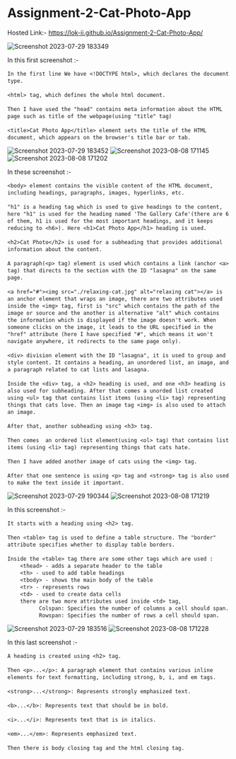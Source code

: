 # Assignment-2-Cat-Photo-App

Hosted Link:- https://lok-ii.github.io/Assignment-2-Cat-Photo-App/

![Screenshot 2023-07-29 183349](https://github.com/Lok-ii/Assignment-2-Cat-Photo-App/assets/129180844/394f96a0-c24b-4398-a6ab-61a226c598ec)

In this first screenshot :-

    In the first line We have <!DOCTYPE html>, which declares the document type.

    <html> tag, which defines the whole html document.

    Then I have used the "head" contains meta information about the HTML page such as title of the webpage(using "title" tag)

    <title>Cat Photo App</title> element sets the title of the HTML document, which appears on the browser's title bar or tab. 
    
    
![Screenshot 2023-07-29 183452](https://github.com/Lok-ii/Assignment-2-Cat-Photo-App/assets/129180844/6547d8fb-96e1-4513-a957-a2918d7a7025)
![Screenshot 2023-08-08 171145](https://github.com/Lok-ii/Assignment-2-Cat-Photo-App/assets/129180844/fc0c8ed5-dcb5-4ecf-bd98-640a39e9d2b2)
![Screenshot 2023-08-08 171202](https://github.com/Lok-ii/Assignment-2-Cat-Photo-App/assets/129180844/6557fa60-dbb7-4865-9ce3-a36de26b97ff)

In these screenshot :-

    <body> element contains the visible content of the HTML document, including headings, paragraphs, images, hyperlinks, etc.

    "h1" is a heading tag which is used to give headings to the content, here "h1" is used for the heading named 'The Gallery Cafe'(there are 6 of them, h1 is used for the most important headings, and it keeps reducing to <h6>). Here <h1>Cat Photo App</h1> heading is used.

    <h2>Cat Photo</h2> is used for a subheading that provides additional information about the content.

    A paragraph(<p> tag) element is used which contains a link (anchor <a> tag) that directs to the section with the ID "lasagna" on the same page.

    <a href="#"><img src="./relaxing-cat.jpg" alt="relaxing cat"></a> is an anchor element that wraps an image, there are two attributes used inside the <img> tag, first is "src" which contains the path of the image or source and the another is alternative "alt" which contains the information which is displayed if the image doesn't work. When someone clicks on the image, it leads to the URL specified in the "href" attribute (here I have specified "#", which means it won't navigate anywhere, it redirects to the same page only).

    <div> division element with the ID "lasagna", it is used to group and style content. It contains a heading, an unordered list, an image, and a paragraph related to cat lists and lasagna.

    Inside the <div> tag, a <h2> heading is used, and one <h3> heading is also used for subheading. After that comes a unorded list created using <ul> tag that contains list items (using <li> tag) representing things that cats love. Then an image tag <img> is also used to attach an image.

    After that, another subheading using <h3> tag.

    Then comes  an ordered list element(using <ol> tag) that contains list items (using <li> tag) representing things that cats hate.

    Then I have added another image of cats using the <img> tag.

    After that one sentence is using <p> tag and <strong> tag is also used to make the text inside it important.

![Screenshot 2023-07-29 190344](https://github.com/Lok-ii/Assignment-2-Cat-Photo-App/assets/129180844/5e8115be-1078-46c8-adf4-89b03951e7bd)
![Screenshot 2023-08-08 171219](https://github.com/Lok-ii/Assignment-2-Cat-Photo-App/assets/129180844/cdb21f5b-2ec4-4382-a198-da29d34f54d9)

In this screenshot :-

    It starts with a heading using <h2> tag.

    Then <table> tag is used to define a table structure. The "border" attribute specifies whether to display table borders. 
    
    Inside the <table> tag there are some other tags which are used :
        <thead> - adds a separate header to the table
        <th> - used to add table headings
        <tbody> - shows the main body of the table
        <tr> - represents rows
        <td> - used to create data cells
        there are two more attributes used inside <td> tag, 
              Colspan: Specifies the number of columns a cell should span.
              Rowspan: Specifies the number of rows a cell should span.

![Screenshot 2023-07-29 183516](https://github.com/Lok-ii/Assignment-2-Cat-Photo-App/assets/129180844/c0ac58b7-0db1-4eee-81d0-8542c35a4653)
![Screenshot 2023-08-08 171228](https://github.com/Lok-ii/Assignment-2-Cat-Photo-App/assets/129180844/f89a6697-c9ed-4a53-9fd2-20063f2b2717)

In this last screenshot :-

    A heading is created using <h2> tag.

    Then <p>...</p>: A paragraph element that contains various inline elements for text formatting, including strong, b, i, and em tags.

    <strong>...</strong>: Represents strongly emphasized text.
    
    <b>...</b>: Represents text that should be in bold.
    
    <i>...</i>: Represents text that is in italics.
    
    <em>...</em>: Represents emphasized text.

    Then there is body closing tag and the html closing tag.
    
